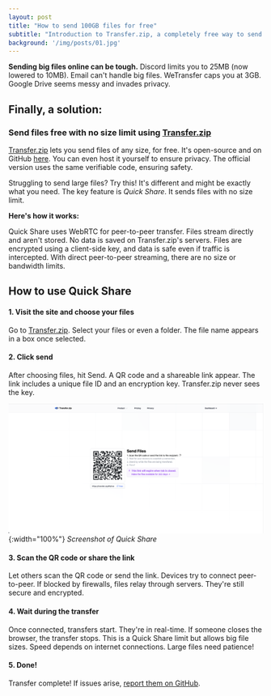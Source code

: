 ```yaml
---
layout: post
title: "How to send 100GB files for free"
subtitle: "Introduction to Transfer.zip, a completely free way to send big files."
background: '/img/posts/01.jpg'
---
```


**Sending big files online can be tough.** Discord limits you to 25MB (now lowered to 10MB). Email can't handle big files. WeTransfer caps you at 3GB. Google Drive seems messy and invades privacy. 

## Finally, a solution:

### Send files free with no size limit using [Transfer.zip](https://transfer.zip/)

[Transfer.zip](https://transfer.zip/) lets you send files of any size, for free. It's open-source and on GitHub [here](https://github.com/robinkarlberg/transfer.zip-web). You can even host it yourself to ensure privacy. The official version uses the same verifiable code, ensuring safety.

Struggling to send large files? Try this! It's different and might be exactly what you need. The key feature is *Quick Share*. It sends files with no size limit. 

**Here's how it works:**

Quick Share uses WebRTC for peer-to-peer transfer. Files stream directly and aren't stored. No data is saved on Transfer.zip's servers. Files are encrypted using a client-side key, and data is safe even if traffic is intercepted. With direct peer-to-peer streaming, there are no size or bandwidth limits.

## How to use Quick Share

#### **1. Visit the site and choose your files**

Go to [Transfer.zip](https://transfer.zip/). Select your files or even a folder. The file name appears in a box once selected.

#### **2. Click send**

After choosing files, hit Send. A QR code and a shareable link appear. The link includes a unique file ID and an encryption key. Transfer.zip never sees the key.

![Screenshot of Quick Share showing a big QR code and that the user is waiting for someone to scan it](/img/quickshare.png){:width="100%"}
*Screenshot of Quick Share*

#### **3. Scan the QR code or share the link**

Let others scan the QR code or send the link. Devices try to connect peer-to-peer. If blocked by firewalls, files relay through servers. They're still secure and encrypted.

#### **4. Wait during the transfer**

Once connected, transfers start. They're in real-time. If someone closes the browser, the transfer stops. This is a Quick Share limit but allows big file sizes. Speed depends on internet connections. Large files need patience!

#### **5. Done!**

Transfer complete! If issues arise, [report them on GitHub](https://github.com/robinkarlberg/transfer.zip-web/issues).
